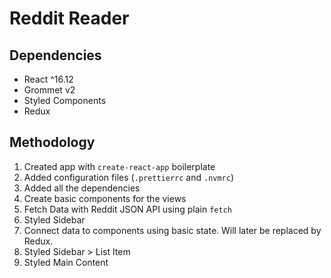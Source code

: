 # Reddit Reader

## Dependencies

- React ^16.12
- Grommet v2
- Styled Components
- Redux

## Methodology

1. Created app with `create-react-app` boilerplate
2. Added configuration files (`.prettierrc` and `.nvmrc`)
3. Added all the dependencies
4. Create basic components for the views
5. Fetch Data with Reddit JSON API using plain `fetch`
6. Styled Sidebar
7. Connect data to components using basic state. Will later be replaced by Redux.
8. Styled Sidebar > List Item
9. Styled Main Content
